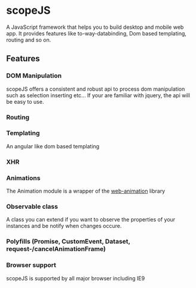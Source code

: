 # scopeJS
A JavaScript framework that helps you to build desktop and mobile web app. It provides features like to-way-databinding,
Dom based templating, routing and so on.

## Features

### DOM Manipulation
scopeJS offers a consistent and robust api to process dom manipulation such as selection inserting etc...
If your are familiar with jquery, the api will be easy to use.

### Routing

### Templating
An angular like dom based templating
### XHR
### Animations
The Animation module is a wrapper of the [web-animation](https://github.com/pyrsmk/qwest) library
### Observable class
A class you can extend if you want to observe the properties of your instances and be notify when changes occure.
### Polyfills (Promise, CustomEvent, Dataset, request-/cancelAnimationFrame)
### Browser support
scopeJS is supported by all major browser including IE9







